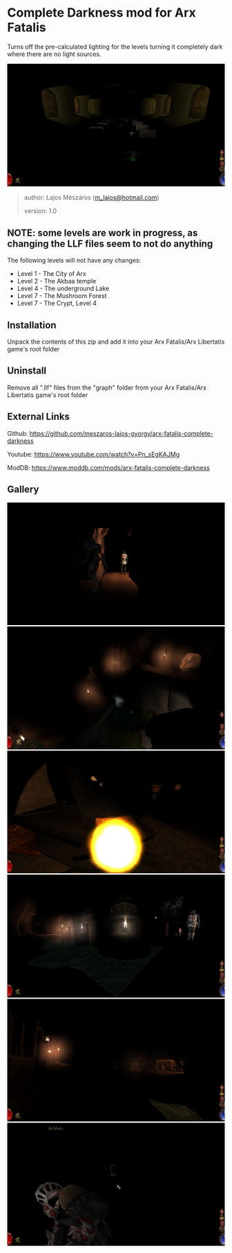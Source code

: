 # Complete Darkness mod for Arx Fatalis

Turns off the pre-calculated lighting for the levels turning it completely dark where there are no light sources.

![Crypts](screenshots/crypts.png?raw=true "Crypts")

> author: Lajos Mészáros (m_lajos@hotmail.com)
>
> version: 1.0

## NOTE: some levels are work in progress, as changing the LLF files seem to not do anything

The following levels will not have any changes:

- Level 1 - The City of Arx
- Level 2 - The Akbaa temple
- Level 4 - The underground Lake
- Level 7 - The Mushroom Forest
- Level 7 - The Crypt, Level 4

## Installation

Unpack the contents of this zip and add it into your Arx Fatalis/Arx Libertatis game's root folder

## Uninstall

Remove all ".llf" files from the "graph" folder from your Arx Fatalis/Arx Libertatis game's root folder

## External Links

Github: https://github.com/meszaros-lajos-gyorgy/arx-fatalis-complete-darkness

Youtube: https://www.youtube.com/watch?v=Pn_sEgKAJMg

ModDB: https://www.moddb.com/mods/arx-fatalis-complete-darkness

## Gallery

![Intro cinematics](screenshots/intro.png?raw=true "Intro cinematics")
![Greu's place](screenshots/greu.png?raw=true "Greu's place")
![Order of Edurneum](screenshots/snake-women.png?raw=true "Order of Edurneum")
![The Outpost](screenshots/the-outpost.png?raw=true "The Outpost")
![Trolls and Goblins](screenshots/trolls-and-goblins.png?raw=true "Trolls and Goblins")
![Ylside attack in the castle](screenshots/ylside-attack-in-the-castle.png?raw=true "Ylside attack in the castle")